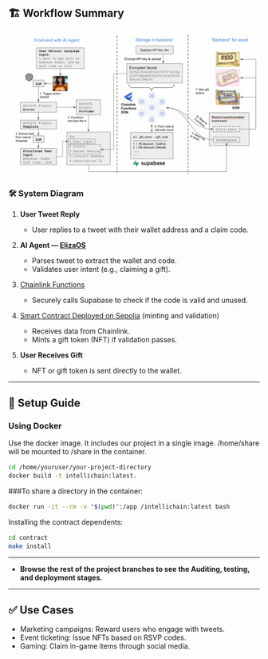 ## 🏗️ Workflow Summary

![System Diagram](img/image.jpg)


### 🛠 System Diagram

1. **User Tweet Reply**

   * User replies to a tweet with their wallet address and a claim code.

2. **AI Agent — [ElizaOS](https://github.com/elizaOS/eliza)**

   * Parses tweet to extract the wallet and code.
   * Validates user intent (e.g., claiming a gift).

3. [Chainlink Functions](https://functions.chain.link/)
   * Securely calls Supabase to check if the code is valid and unused.

4. [Smart Contract Deployed on Sepolia](https://sepolia.etherscan.io/address/0x3437c36913b3f2f18a71f63750d0a35fbd6b2135) (minting and validation)
   * Receives data from Chainlink.
   * Mints a gift token (NFT) if validation passes.

5. **User Receives Gift**

   * NFT or gift token is sent directly to the wallet.


---

## 🚀 Setup Guide

###  Using Docker
Use the docker image. It includes our project in a single image. /home/share will be mounted to /share in the container.

```bash
cd /home/youruser/your-project-directory
docker build -t intellichain:latest.
```

###To share a directory in the container:
```bash
docker run -it --rm -v "$(pwd)":/app /intellichain:latest bash
```

Installing the contract dependents:

```bash
cd contract
make install
```

---

- **Browse the rest of the project branches to see the Auditing, testing, and deployment stages.**

---

## ✅ Use Cases
- Marketing campaigns: Reward users who engage with tweets.
- Event ticketing: Issue NFTs based on RSVP codes.
- Gaming: Claim in-game items through social media.
